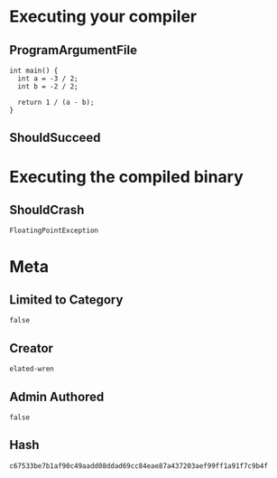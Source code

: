 # Executing your compiler

## ProgramArgumentFile

```
int main() {
  int a = -3 / 2;
  int b = -2 / 2;

  return 1 / (a - b);
}
```

## ShouldSucceed

# Executing the compiled binary

## ShouldCrash

```
FloatingPointException
```

# Meta

## Limited to Category

```
false
```

## Creator

```
elated-wren
```

## Admin Authored

```
false
```

## Hash

```
c67533be7b1af90c49aadd08ddad69cc84eae87a437203aef99ff1a91f7c9b4f
```
